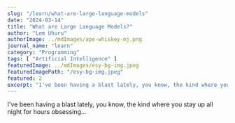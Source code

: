 ```yaml
---
slug: "/learn/what-are-large-language-models"
date: "2024-03-14"
title: "What are Large Language Models?"
author: "Lem Uhuru"
authorImage: ../mdImages/ape-whiskey-mj.png
journal_name: "learn"
category: "Programming"
tags: [ "Artificial Intelligence" ]
featuredImage: ../mdImages/esy-bg-img.jpeg
featuredImagePath: "/esy-bg-img.jpeg"
featured: 2
excerpt: "I've been having a blast lately, you know, the kind where you stay up all night for hours obsessing over a brand new toy and it's all due to MidJourney..."
---
```


I've been having a blast lately, you know, the kind where you stay up all night for hours obsessing...